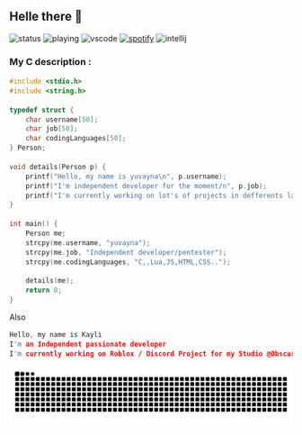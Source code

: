## Helle there :wave:

![status](https://api.statusbadges.me/badge/status/284320682144169988?simple=true&style=for-the-badge)  ![playing](https://api.statusbadges.me/badge/playing/284320682144169988?style=for-the-badge) ![vscode](https://api.statusbadges.me/badge/vscode/284320682144169988?style=for-the-badge) [![spotify](https://api.statusbadges.me/badge/spotify/284320682144169988?style=for-the-badge)](https://api.statusbadges.me/openspotify/284320682144169988) ![intellij](https://api.statusbadges.me/badge/intellij/284320682144169988?style=for-the-badge)
### My C description :
```c
#include <stdio.h>
#include <string.h>

typedef struct {
    char username[50];
    char job[50];
    char codingLanguages[50];
} Person;

void details(Person p) {
    printf("Hello, my name is yuvayna\n", p.username);
    printf("I'm independent developer for the moment/n", p.job);
    printf("I'm currently working on lot's of projects in defferents languages", p.codingLanguages);
}

int main() {
    Person me;
    strcpy(me.username, "yuvayna");
    strcpy(me.job, "Independent developer/pentester");
    strcpy(me.codingLanguages, "C,,Lua,JS,HTML,CSS..");

    details(me);
    return 0;
}
```

Also

```c
Hello, my name is Kayli
I'm an Independent passionate developer 
I'm currently working on Roblox / Discord Project for my Studio @Obscura Studio
```

![Commit Snake Game](https://raw.githubusercontent.com/yuvayna/yuvayna/output/github-contribution-grid-snake-dark.svg)


